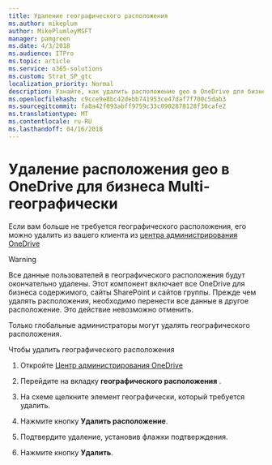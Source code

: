 ```yaml
---
title: Удаление географического расположения
ms.author: mikeplum
author: MikePlumleyMSFT
manager: pamgreen
ms.date: 4/3/2018
ms.audience: ITPro
ms.topic: article
ms.service: o365-solutions
ms.custom: Strat_SP_gtc
localization_priority: Normal
description: Узнайте, как удалить расположение geo в OneDrive для бизнеса Multi-географически.
ms.openlocfilehash: c9cce9e8bc42debb741953ce47daf7f700c5dab3
ms.sourcegitcommit: fa8a42f093abff9759c33c0902878128f30cafe2
ms.translationtype: MT
ms.contentlocale: ru-RU
ms.lasthandoff: 04/16/2018
---
```

# <a name="delete-a-geo-location-in-onedrive-for-business-multi-geo"></a>Удаление расположения geo в OneDrive для бизнеса Multi-географически

Если вам больше не требуется географического расположения, его можно удалить из вашего клиента из [центра администрирования OneDrive](https://admin.onedrive.com)

> [!WARNING]
> Все данные пользователей в географического расположения будут окончательно удалены. Этот компонент включает все OneDrive для бизнеса содержимого, сайты SharePoint и сайтов группы. Прежде чем удалять расположения, необходимо перенести все данные в другое расположение. Это действие невозможно отменить.

Только глобальные администраторы могут удалять географического расположения.

Чтобы удалить географического расположения

1. Откройте [Центр администрирования OneDrive](https://admin.onedrive.com)

2. Перейдите на вкладку **географического расположения** .

3. На схеме щелкните элемент географически, который требуется удалить.

4. Нажмите кнопку **Удалить расположение**.

5. Подтвердите удаление, установив флажки подтверждения.

6. Нажмите кнопку **Удалить**.



